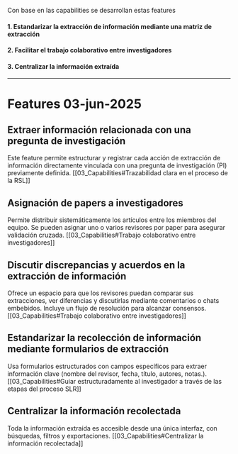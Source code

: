 Con base en las capabilities se desarrollan estas features
#### **1. Estandarizar la extracción de información mediante una matriz de extracción**


#### **2. Facilitar el trabajo colaborativo entre investigadores**

#### **3. Centralizar la información extraída**
---

# Features 03-jun-2025

## Extraer información relacionada con una pregunta de investigación
Este feature permite estructurar y registrar cada acción de extracción de información directamente vinculada con una pregunta de investigación (PI) previamente definida.
[[03_Capabilities#Trazabilidad clara en el proceso de la RSL]]
## Asignación de papers a investigadores
Permite distribuir sistemáticamente los artículos entre los miembros del equipo. Se pueden asignar uno o varios revisores por paper para asegurar validación cruzada.
[[03_Capabilities#Trabajo colaborativo entre investigadores]]
## Discutir discrepancias y acuerdos en la extracción de información
Ofrece un espacio para que los revisores puedan comparar sus extracciones, ver diferencias y discutirlas mediante comentarios o chats embebidos. Incluye un flujo de resolución para alcanzar consensos.
[[03_Capabilities#Trabajo colaborativo entre investigadores]]
## Estandarizar la recolección de información mediante formularios de extracción
Usa formularios estructurados con campos específicos para extraer información clave (nombre del revisor, fecha, título, autores, notas.).
[[03_Capabilities#Guiar estructuradamente al investigador a través de las etapas del proceso SLR]]
## Centralizar la información recolectada
Toda la información extraída es accesible desde una única interfaz, con búsquedas, filtros y exportaciones.
[[03_Capabilities#Centralizar la información recolectada]]